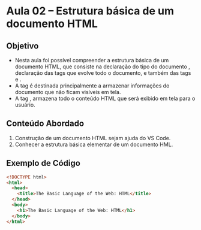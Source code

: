 # Aula 02 – Estrutura básica de um documento HTML

## Objetivo

- Nesta aula foi possível compreender a estrutura básica de um documento HTML, que consiste na declaração do tipo do documento <!DOCTYPE html>, declaração das tags <html> que evolve todo o documento, e também das tags <head> e <body>.
- A tag <head> é destinada principalmente a armazenar informações do documento que não ficam visíveis em tela.
- A tag <body>, armazena todo o conteúdo HTML que será exibido em tela para o usuário.

## Conteúdo Abordado

1. Construção de um documento HTML sejam ajuda do VS Code.
2. Conhecer a estrutura básica elementar de um documento HML.

## Exemplo de Código

```HTML
<!DOCTYPE html>
<html>
  <head>
    <title>The Basic Language of the Web: HTML</title>
  </head>
  <body>
    <h1>The Basic Language of the Web: HTML</h1>
  </body>
</html>

```
